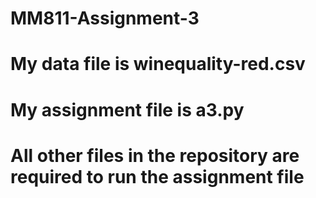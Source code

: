 # MM811-Assignment-3
  # My data file is winequality-red.csv
  
  # My assignment file is a3.py
  
  # All other files in the repository are required to run the assignment file

